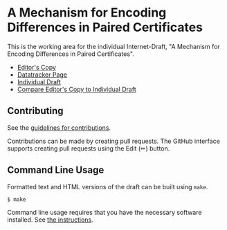 # A Mechanism for Encoding Differences in Paired Certificates

This is the working area for the individual Internet-Draft, "A Mechanism for Encoding Differences in Paired Certificates".

* [Editor's Copy](https://CBonnell.github.io/chameleon-certs/#go.draft-lamps-chameleon-certs.html)
* [Datatracker Page](https://datatracker.ietf.org/doc/draft-lamps-chameleon-certs)
* [Individual Draft](https://datatracker.ietf.org/doc/html/draft-lamps-chameleon-certs)
* [Compare Editor's Copy to Individual Draft](https://CBonnell.github.io/chameleon-certs/#go.draft-lamps-chameleon-certs.diff)


## Contributing

See the
[guidelines for contributions](https://github.com/CBonnell/chameleon-certs/blob/main/CONTRIBUTING.md).

Contributions can be made by creating pull requests.
The GitHub interface supports creating pull requests using the Edit (✏) button.


## Command Line Usage

Formatted text and HTML versions of the draft can be built using `make`.

```sh
$ make
```

Command line usage requires that you have the necessary software installed.  See
[the instructions](https://github.com/martinthomson/i-d-template/blob/main/doc/SETUP.md).

